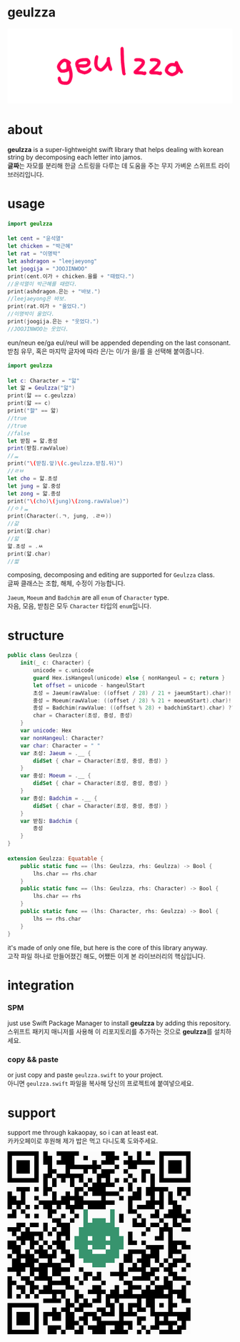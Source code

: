 # geulzza
![logo](https://github.com/eastriverlee/geulzza/blob/master/geulzza.png?raw=true)

# about
**geulzza** is a super-lightweight swift library that helps dealing with korean string by decomposing each letter into jamos.  
**글짜**는 자모를 분리해 한글 스트링을 다루는 데 도움을 주는 무지 가벼운 스위프트 라이브러리입니다.  

# usage
```swift
import geulzza

let cent = "윤석열"
let chicken = "박근혜"
let rat = "이명박"
let ashdragon = "leejaeyong"
let joogija = "JOOJINWOO"
print(cent.이가 + chicken.을를 + "때렸다.")
//윤석열이 박근혜를 때렸다.
print(ashdragon.은는 + "바보.")
//leejaeyong은 바보.
print(rat.이가 + "울었다.")
//이명박이 울었다.
print(joogija.은는 + "웃었다.")
//JOOJINWOO는 웃었다.
```
eun/neun ee/ga eul/reul will be appended depending on the last consonant.  
받침 유무, 혹은 마지막 글자에 따라 은/는 이/가 을/를 을 선택해 붙여줍니다.  

```swift
import geulzza

let c: Character = "앏"
let 앏 = Geulzza("앏")
print(앏 == c.geulzza)
print(앏 == c)
print("햟" == 앏)
//true
//true
//false
let 받침 = 앏.종성
print(받침.rawValue)
//ᆲ
print("\(받침.앞)\(c.geulzza.받침.뒤)")
//ㄹㅂ
let cho = 앏.초성
let jung = 앏.중성
let zong = 앏.종성
print("\(cho)\(jung)\(zong.rawValue)")
//ㅇㅏᆲ
print(Character(.ㄱ, jung, .ㄹㅁ))
//갊
print(앏.char)
//앏
앏.초성 = .ㅆ
print(앏.char)
//쌃
```
composing, decomposing and editing are supported for `Geulzza` class.  
글짜 클래스는 조합, 해체, 수정이 가능합니다.  

`Jaeum`, `Moeum` and `Badchim` are all `enum` of `Character` type.  
자음, 모음, 받침은 모두 `Character` 타입의 `enum`입니다.  

# structure
```swift
public class Geulzza {
    init(_ c: Character) {
        unicode = c.unicode
        guard Hex.isHangeul(unicode) else { nonHangeul = c; return }
        let offset = unicode - hangeulStart
        초성 = Jaeum(rawValue: ((offset / 28) / 21 + jaeumStart).char)!
        중성 = Moeum(rawValue: ((offset / 28) % 21 + moeumStart).char)!
        종성 = Badchim(rawValue: ((offset % 28) + badchimStart).char) ?? .__
        char = Character(초성, 중성, 종성)
    }
    var unicode: Hex
    var nonHangeul: Character?
    var char: Character = " "
    var 초성: Jaeum = .__ {
        didSet { char = Character(초성, 중성, 종성) }
    }
    var 중성: Moeum = .__ {
        didSet { char = Character(초성, 중성, 종성) }
    }
    var 종성: Badchim = .__ {
        didSet { char = Character(초성, 중성, 종성) }
    }
    var 받침: Badchim {
        종성
    }
}

extension Geulzza: Equatable {
    public static func == (lhs: Geulzza, rhs: Geulzza) -> Bool {
        lhs.char == rhs.char
    }
    public static func == (lhs: Geulzza, rhs: Character) -> Bool {
        lhs.char == rhs
    }
    public static func == (lhs: Character, rhs: Geulzza) -> Bool {
        lhs == rhs.char 
    }
}
```
it's made of only one file, but here is the core of this library anyway.  
고작 파일 하나로 만들어졌긴 해도, 어쨌든 이게 본 라이브러리의 핵심입니다.  

# integration
### SPM
just use Swift Package Manager to install **geulzza** by adding this repository.
스위프트 패키지 매니저를 사용해 이 리포지토리를 추가하는 것으로 **geulzza**를 설치하세요.
### copy && paste
or just copy and paste `geulzza.swift` to your project.  
아니면 `geulzza.swift` 파일을 복사해 당신의 프로젝트에 붙여넣으세요.

# support
support me through kakaopay, so i can at least eat.  
카카오페이로 후원해 제가 밥은 먹고 다니도록 도와주세요.  

![kakaopay qr code](https://github.com/eastriverlee/support/blob/main/kakaopay.png?raw=true)
